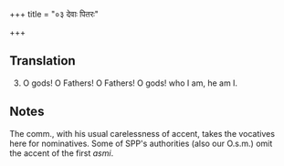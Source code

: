 +++
title = "०३ देवाः पितरः"

+++
## Translation
3. O gods! O Fathers! O Fathers! O gods! who I am, he am I.

## Notes
The comm., with his usual carelessness of accent, takes the vocatives  
here for nominatives. Some of SPP's authorities (also our O.s.m.) omit  
the accent of the first *asmi*.
